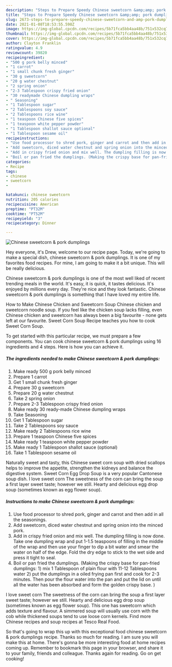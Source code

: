 ```yaml
---
description: "Steps to Prepare Speedy Chinese sweetcorn &amp;amp; pork dumplings"
title: "Steps to Prepare Speedy Chinese sweetcorn &amp;amp; pork dumplings"
slug: 2673-steps-to-prepare-speedy-chinese-sweetcorn-and-amp-pork-dumplings
date: 2021-01-08T18:53:55.598Z
image: https://img-global.cpcdn.com/recipes/5b71fca5bb4aa48b/751x532cq70/chinese-sweetcorn-pork-dumplings-recipe-main-photo.jpg
thumbnail: https://img-global.cpcdn.com/recipes/5b71fca5bb4aa48b/751x532cq70/chinese-sweetcorn-pork-dumplings-recipe-main-photo.jpg
cover: https://img-global.cpcdn.com/recipes/5b71fca5bb4aa48b/751x532cq70/chinese-sweetcorn-pork-dumplings-recipe-main-photo.jpg
author: Clayton Franklin
ratingvalue: 4.9
reviewcount: 39820
recipeingredient:
- "500 g pork belly minced"
- "1 carrot"
- "1 small chunk fresh ginger"
- "30 g sweetcorn"
- "20 g water chestnut"
- "2 spring onion"
- "2-3 Tablespoon crispy fried onion"
- "30 readymade Chinese dumpling wraps"
- " Seasoning"
- "1 Tablespoon sugar"
- "2 Tablespoons soy sauce"
- "2 Tablespoons rice wine"
- "1 teaspoon Chinese five spices"
- "1 teaspoon white pepper powder"
- "1 Tablespoon shallot sauce optional"
- "1 Tablespoon sesame oil"
recipeinstructions:
- "Use food processor to shred pork, ginger and carrot and then add in all the seasonings."
- "Add sweetcorn, diced water chestnut and spring onion into the minced pork."
- "Add in crispy fried onion and mix well. The dumpling filling is now done. Take one dumpling wrap and put 1-1.5 teaspoons of filling in the middle of the wrap and then use your finger to dip a bit water and smear the water on half of the edge. Fold the dry edge to stick to the wet side and press it tight to seal."
- "Boil or pan fried the dumplings. (Making the crispy base for pan-fried dumplings: 1) mix 1 Tablespoon of plain flour with 11-12 Tablespoons water 2) put the dumplings in a oiled frying pan first and cook for 2-3 minutes. Then pour the flour water into the pan and put the lid on until all the water has been absorbed and form the golden crispy base. )"
categories:
- Recipe
tags:
- chinese
- sweetcorn
- 

katakunci: chinese sweetcorn  
nutrition: 205 calories
recipecuisine: American
preptime: "PT32M"
cooktime: "PT52M"
recipeyield: "3"
recipecategory: Dinner

---
```



![Chinese sweetcorn &amp; pork dumplings](https://img-global.cpcdn.com/recipes/5b71fca5bb4aa48b/751x532cq70/chinese-sweetcorn-pork-dumplings-recipe-main-photo.jpg)

Hey everyone, it's Drew, welcome to our recipe page. Today, we're going to make a special dish, chinese sweetcorn &amp; pork dumplings. It is one of my favorites food recipes. For mine, I am going to make it a bit unique. This will be really delicious.

Chinese sweetcorn &amp; pork dumplings is one of the most well liked of recent trending meals in the world. It's easy, it is quick, it tastes delicious. It's enjoyed by millions every day. They're nice and they look fantastic. Chinese sweetcorn &amp; pork dumplings is something that I have loved my entire life.

How to Make Chinese Chicken and Sweetcorn Soup Chinese chicken and sweetcorn noodle soup. If you feel like the chicken soup lacks filling, even Chinese chicken and sweetcorn has always been a big favourite - none gets left at our favourite. Sweet Corn Soup Recipe teaches you how to cook Sweet Corn Soup.


To get started with this particular recipe, we must prepare a few components. You can cook chinese sweetcorn &amp; pork dumplings using 16 ingredients and 4 steps. Here is how you can achieve it.

<!--inarticleads1-->

##### The ingredients needed to make Chinese sweetcorn &amp; pork dumplings:

1. Make ready 500 g pork belly minced
1. Prepare 1 carrot
1. Get 1 small chunk fresh ginger
1. Prepare 30 g sweetcorn
1. Prepare 20 g water chestnut
1. Take 2 spring onion
1. Prepare 2-3 Tablespoon crispy fried onion
1. Make ready 30 ready-made Chinese dumpling wraps
1. Take  Seasoning
1. Get 1 Tablespoon sugar
1. Take 2 Tablespoons soy sauce
1. Make ready 2 Tablespoons rice wine
1. Prepare 1 teaspoon Chinese five spices
1. Make ready 1 teaspoon white pepper powder
1. Make ready 1 Tablespoon shallot sauce (optional)
1. Take 1 Tablespoon sesame oil


Naturally sweet and tasty, this Chinese sweet corn soup with dried scallops helps to improve the appetite, strengthen the kidneys and balance the digestive system. Sweet Corn Egg Drop Soup is a very popular Cantonese soup dish. I love sweet corn The sweetness of the corn can bring the soup a first layer sweet taste; however we still. Hearty and delicious egg drop soup (sometimes known as egg flower soup). 

<!--inarticleads2-->

##### Instructions to make Chinese sweetcorn &amp; pork dumplings:

1. Use food processor to shred pork, ginger and carrot and then add in all the seasonings.
1. Add sweetcorn, diced water chestnut and spring onion into the minced pork.
1. Add in crispy fried onion and mix well. The dumpling filling is now done. Take one dumpling wrap and put 1-1.5 teaspoons of filling in the middle of the wrap and then use your finger to dip a bit water and smear the water on half of the edge. Fold the dry edge to stick to the wet side and press it tight to seal.
1. Boil or pan fried the dumplings. (Making the crispy base for pan-fried dumplings: 1) mix 1 Tablespoon of plain flour with 11-12 Tablespoons water 2) put the dumplings in a oiled frying pan first and cook for 2-3 minutes. Then pour the flour water into the pan and put the lid on until all the water has been absorbed and form the golden crispy base. )


I love sweet corn The sweetness of the corn can bring the soup a first layer sweet taste; however we still. Hearty and delicious egg drop soup (sometimes known as egg flower soup). This one has sweetcorn which adds texture and flavour. A simmered soup will usually use corn with the cob while thickened soups tend to use loose corn kernels. Find more Chinese recipes and soup recipes at Tesco Real Food. 

So that's going to wrap this up with this exceptional food chinese sweetcorn &amp; pork dumplings recipe. Thanks so much for reading. I am sure you will make this at home. There's gonna be more interesting food at home recipes coming up. Remember to bookmark this page in your browser, and share it to your family, friends and colleague. Thanks again for reading. Go on get cooking!
